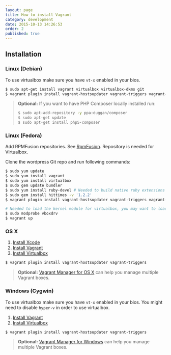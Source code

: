 ```yaml
---
layout: page
title: How to install Vagrant
category: development
date: 2015-10-13 14:26:53
order: 2
published: true
---
```



## Installation

### Linux (Debian)

To use virtualbox make sure you have ```vt-x``` enabled in your bios.

```bash
$ sudo apt-get install vagrant virtualbox virtualbox-dkms git
$ vagrant plugin install vagrant-hostsupdater vagrant-triggers vagrant-bindfs
```

> **Optional:** If you want to have PHP Composer locally installed run:
> 
> ```bash
> $ sudo apt-add-repository -y ppa:duggan/composer
> $ sudo apt-get update
> $ sudo apt-get install php5-composer
> ```

### Linux (Fedora)

Add RPMFusion repositories. See  [RpmFusion](http://rpmfusion.org/). Repository is
needed for Virtualbox.

Clone the wordpress Git repo and run following commands:

```bash
$ sudo yum update
$ sudo yum install vagrant
$ sudo yum install virtualbox
$ sudo gem update bundler
$ sudo yum install ruby-devel # Needed to build native ruby extensions
$ sudo gem install hittimes -v '1.2.2'
$ vagrant plugin install vagrant-hostsupdater vagrant-triggers vagrant-bindfs

# Needed to load the kernel module for virtualbox, you may want to load it automatically on boot...
$ sudo modprobe vboxdrv 
$ vagrant up
```

### OS X

1. [Install Xcode](https://developer.apple.com/xcode/downloads/)
2. [Install Vagrant](http://docs.vagrantup.com/v2/installation/)
3. [Install Virtualbox](https://www.virtualbox.org/wiki/Downloads)

```bash
$ vagrant plugin install vagrant-hostsupdater vagrant-triggers
```

> **Optional:** [Vagrant Manager for OS X](http://vagrantmanager.com/) can help you manage multiple Vagrant boxes.

### Windows (Cygwin)

To use virtualbox make sure you have ```vt-x``` enabled in your bios.
You might need to disable ```hyper-v``` in order to use virtualbox.

1. [Install Vagrant](http://docs.vagrantup.com/v2/installation/)
2. [Install Virtualbox](https://www.virtualbox.org/wiki/Downloads)

```bash
$ vagrant plugin install vagrant-hostsupdater vagrant-triggers
```

> **Optional:** [Vagrant Manager for Windows](http://vagrantmanager.com/windows/) can help you manage multiple Vagrant boxes.
